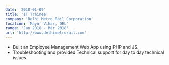 ```yaml
---
date: '2018-01-09'
title: 'IT Trainee'
company: 'Delhi Metro Rail Corporation'
location: 'Mayur Vihar, DEL'
range: 'Jan 2018 - Mar 2018'
url: 'http://www.delhimetrorail.com'
---
```


- Built an Employee Management Web App using PHP and JS.
- Troubleshooting and provided Technical support for day to day technical issues.
